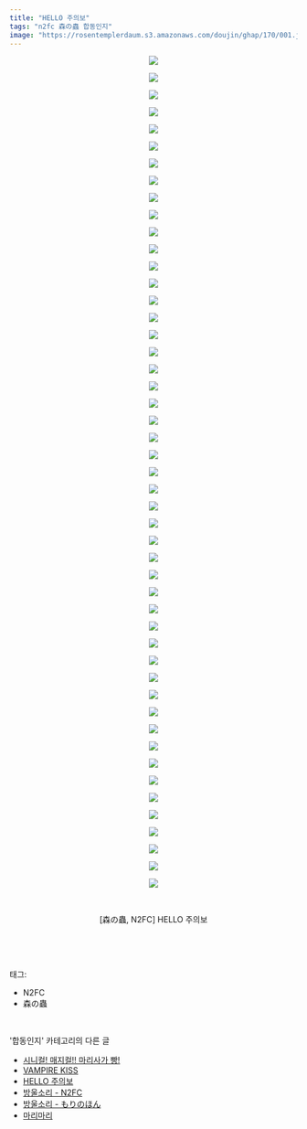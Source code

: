 ```yaml
---
title: "HELLO 주의보"
tags: "n2fc 森の蟲 합동인지"
image: "https://rosentemplerdaum.s3.amazonaws.com/doujin/ghap/170/001.jpg"
---
```

<div class="article">
<p style="text-align: center; clear: none; float: none;"><img src="{{ site.imgserver10 }}/ghap/170/001.jpg"/></p>
<p style="text-align: center; clear: none; float: none;"><img src="{{ site.imgserver10 }}/ghap/170/002.jpg"/></p>
<p style="text-align: center; clear: none; float: none;"><img src="{{ site.imgserver10 }}/ghap/170/003.jpg"/></p>
<p style="text-align: center; clear: none; float: none;"><img src="{{ site.imgserver10 }}/ghap/170/004.jpg"/></p>
<p style="text-align: center; clear: none; float: none;"><img src="{{ site.imgserver10 }}/ghap/170/005.jpg"/></p>
<p style="text-align: center; clear: none; float: none;"><img src="{{ site.imgserver10 }}/ghap/170/006.jpg"/></p>
<p style="text-align: center; clear: none; float: none;"><img src="{{ site.imgserver10 }}/ghap/170/007.jpg"/></p>
<p style="text-align: center; clear: none; float: none;"><img src="{{ site.imgserver10 }}/ghap/170/008.jpg"/></p>
<p style="text-align: center; clear: none; float: none;"><img src="{{ site.imgserver10 }}/ghap/170/009.jpg"/></p>
<p style="text-align: center; clear: none; float: none;"><img src="{{ site.imgserver10 }}/ghap/170/010.jpg"/></p>
<p style="text-align: center; clear: none; float: none;"><img src="{{ site.imgserver10 }}/ghap/170/011.jpg"/></p>
<p style="text-align: center; clear: none; float: none;"><img src="{{ site.imgserver10 }}/ghap/170/012.jpg"/></p>
<p style="text-align: center; clear: none; float: none;"><img src="{{ site.imgserver10 }}/ghap/170/013.jpg"/></p>
<p style="text-align: center; clear: none; float: none;"><img src="{{ site.imgserver10 }}/ghap/170/014.jpg"/></p>
<p style="text-align: center; clear: none; float: none;"><img src="{{ site.imgserver10 }}/ghap/170/015.jpg"/></p>
<p style="text-align: center; clear: none; float: none;"><img src="{{ site.imgserver10 }}/ghap/170/016.jpg"/></p>
<p style="text-align: center; clear: none; float: none;"><img src="{{ site.imgserver10 }}/ghap/170/017.jpg"/></p>
<p style="text-align: center; clear: none; float: none;"><img src="{{ site.imgserver10 }}/ghap/170/018.jpg"/></p>
<p style="text-align: center; clear: none; float: none;"><img src="{{ site.imgserver10 }}/ghap/170/019.jpg"/></p>
<p style="text-align: center; clear: none; float: none;"><img src="{{ site.imgserver10 }}/ghap/170/020.jpg"/></p>
<p style="text-align: center; clear: none; float: none;"><img src="{{ site.imgserver10 }}/ghap/170/021.jpg"/></p>
<p style="text-align: center; clear: none; float: none;"><img src="{{ site.imgserver10 }}/ghap/170/022.jpg"/></p>
<p style="text-align: center; clear: none; float: none;"><img src="{{ site.imgserver10 }}/ghap/170/023.jpg"/></p>
<p style="text-align: center; clear: none; float: none;"><img src="{{ site.imgserver10 }}/ghap/170/024.jpg"/></p>
<p style="text-align: center; clear: none; float: none;"><img src="{{ site.imgserver10 }}/ghap/170/025.jpg"/></p>
<p style="text-align: center; clear: none; float: none;"><img src="{{ site.imgserver10 }}/ghap/170/026.jpg"/></p>
<p style="text-align: center; clear: none; float: none;"><img src="{{ site.imgserver10 }}/ghap/170/027.jpg"/></p>
<p style="text-align: center; clear: none; float: none;"><img src="{{ site.imgserver10 }}/ghap/170/028.jpg"/></p>
<p style="text-align: center; clear: none; float: none;"><img src="{{ site.imgserver10 }}/ghap/170/029.jpg"/></p>
<p style="text-align: center; clear: none; float: none;"><img src="{{ site.imgserver10 }}/ghap/170/030.jpg"/></p>
<p style="text-align: center; clear: none; float: none;"><img src="{{ site.imgserver10 }}/ghap/170/031.jpg"/></p>
<p style="text-align: center; clear: none; float: none;"><img src="{{ site.imgserver10 }}/ghap/170/032.jpg"/></p>
<p style="text-align: center; clear: none; float: none;"><img src="{{ site.imgserver10 }}/ghap/170/033.jpg"/></p>
<p style="text-align: center; clear: none; float: none;"><img src="{{ site.imgserver10 }}/ghap/170/034.jpg"/></p>
<p style="text-align: center; clear: none; float: none;"><img src="{{ site.imgserver10 }}/ghap/170/035.jpg"/></p>
<p style="text-align: center; clear: none; float: none;"><img src="{{ site.imgserver10 }}/ghap/170/036.jpg"/></p>
<p style="text-align: center; clear: none; float: none;"><img src="{{ site.imgserver10 }}/ghap/170/037.jpg"/></p>
<p style="text-align: center; clear: none; float: none;"><img src="{{ site.imgserver10 }}/ghap/170/038.jpg"/></p>
<p style="text-align: center; clear: none; float: none;"><img src="{{ site.imgserver10 }}/ghap/170/039.jpg"/></p>
<p style="text-align: center; clear: none; float: none;"><img src="{{ site.imgserver10 }}/ghap/170/040.jpg"/></p>
<p style="text-align: center; clear: none; float: none;"><img src="{{ site.imgserver10 }}/ghap/170/041.jpg"/></p>
<p style="text-align: center; clear: none; float: none;"><img src="{{ site.imgserver10 }}/ghap/170/042.jpg"/></p>
<p style="text-align: center; clear: none; float: none;"><img src="{{ site.imgserver10 }}/ghap/170/043.jpg"/></p>
<p style="text-align: center; clear: none; float: none;"><img src="{{ site.imgserver10 }}/ghap/170/044.jpg"/></p>
<p style="text-align: center; clear: none; float: none;"><img src="{{ site.imgserver10 }}/ghap/170/045.jpg"/></p>
<p style="text-align: center; clear: none; float: none;"><img src="{{ site.imgserver10 }}/ghap/170/046.jpg"/></p>
<p style="text-align: center; clear: none; float: none;"><img src="{{ site.imgserver10 }}/ghap/170/047.jpg"/></p>
<p style="text-align: center; clear: none; float: none;"><img src="{{ site.imgserver10 }}/ghap/170/048.jpg"/></p>
<p style="text-align: center; clear: none; float: none;"><img src="{{ site.imgserver10 }}/ghap/170/049.jpg"/></p>
<p style="text-align: center; clear: none; float: none;"><br/></p>
<p style="text-align: center; clear: none; float: none;">[森の蟲, N2FC] HELLO 주의보</p>
<p><br/></p>
</div><br/>
<div class="tagTrail">
<p>태그: </p>
<ul>
<li>N2FC</li>
<li>森の蟲</li>
</ul>
</div><br/>
<div class="another">
<p>'합동인지' 카테고리의 다른 글</p>
<ul>
<li><a href="/ghap_280">시니컬! 매지컬!! 마리사가 빵!</a></li>
<li><a href="/ghap_250">VAMPIRE KISS</a></li>
<li><a href="/ghap_170">HELLO 주의보</a></li>
<li><a href="/ghap_167">방울소리 - N2FC</a></li>
<li><a href="/ghap_166">방울소리 - もりのほん</a></li>
<li><a href="/ghap_35">마리마리</a></li>
</ul>
</div><br/>
<div class="cb_module cb_fluid">
<div class="cb_wrt cb_profile">
</div><!-- commentList close -->
</div><br/>
